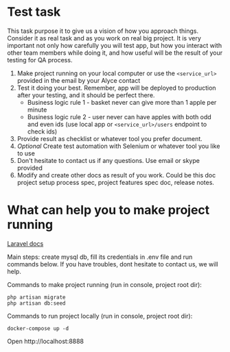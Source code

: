 # Test task

This task purpose it to give us a vision of how you approach things. Consider it as real task and as you work on real big project.
It is very important not only how carefully you will test app, but how you interact with other team members while doing it, and how useful will be the result of your testing for QA process.
 

1. Make project running on your local computer or use the `<service_url>` provided in the email by your Alyce contact
2. Test it doing your best. Remember, app will be deployed to production after your testing, and it should be perfect there.         
    - Business logic rule 1 - basket never can give more than 1 apple per minute 
    - Business logic rule 2 - user never can have apples with both odd and even ids (use local app or `<service_url>/users` endpoint to check ids)
3. Provide result as checklist or whatever tool you prefer document.
4. *Optional*  Create test automation with Selenium or whatever tool you like to use
5. Don't hesitate to contact us if any questions. Use email or skype provided
6. Modify and create other docs as result of you work. Could be this doc project setup process spec, project features spec doc, release notes.


# What can help you to make project running

[Laravel docs](https://laravel.com/docs/5.4/installation)

Main steps: create mysql db, fill its credentials in .env file and run commands below. If you have troubles, dont hesitate to contact us, we will help.

Commands to make project running (run in console, project root dir): 
```
php artisan migrate
php artisan db:seed
```



Commands to run project locally (run in console, project root dir): 
```
docker-compose up -d   
```
Open http://localhost:8888

